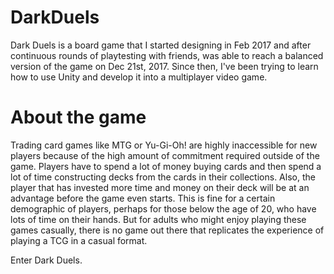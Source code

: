 # DarkDuels

  Dark Duels is a board game that I started designing in Feb 2017 and after continuous rounds of playtesting with friends, was able to reach a balanced version of the game on Dec 21st, 2017. Since then, I've been trying to learn how to use Unity and develop it into a multiplayer video game.

# About the game

  Trading card games like MTG or Yu-Gi-Oh! are highly inaccessible for new players because of the high amount of commitment required outside of the game. Players have to spend a lot of money buying cards and then spend a lot of time constructing decks from the cards in their collections. Also, the player that has invested more time and money on their deck will be at an advantage before the game even starts. This is fine for a certain demographic of players, perhaps for those below the age of 20, who have lots of time on their hands. But for adults who might enjoy playing these games casually, there is no game out there that replicates the experience of playing a TCG in a casual format. 
  
  Enter Dark Duels.
